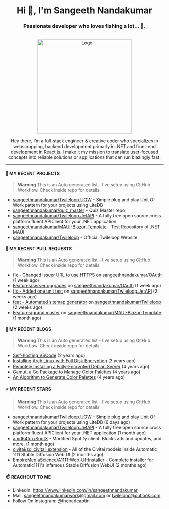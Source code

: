 <h1 align="center">Hi 👋, I'm Sangeeth Nandakumar</h1>
<h3 align="center">Passionate developer who loves fishing a lot... 🐠.</h3>


<br />
<div align="center">
  <a href="https://avatars.githubusercontent.com/u/9011267?v=4">
    <img src="https://www.dotnetconf.net/img/hero-illustration-bot.svg" alt="Logo" width="300">
  </a>
  
  <p align="center">
Hey there, I’m a full-stack engineer & creative coder who specializes in webscrapping, backend development primarly in .NET and front-end development in React.js. I make it my mission to translate user-focused concepts into reliable solutions or applications that can run blazingly fast.
  </p>
</div>

----

#### 🌱 MY RECENT PROJECTS
> **Warning**
> This is an Auto generated list - I've setup using GitHub Workflow. Check inside repo for details

- [sangeethnandakumar/Twileloop.UOW](https://github.com/sangeethnandakumar/Twileloop.UOW) - Simple plug and play Unit Of Work pattern for your projects using LiteDB
- [sangeethnandakumar/quiz_master](https://github.com/sangeethnandakumar/quiz_master) - Quiz Master repo
- [sangeethnandakumar/Twileloop.JetAPI](https://github.com/sangeethnandakumar/Twileloop.JetAPI) - A fully free open source cross platform fluent APIClient for your .NET application
- [sangeethnandakumar/MAUI-Blazor-Template](https://github.com/sangeethnandakumar/MAUI-Blazor-Template) - Test Repository of .NET MAUI
- [sangeethnandakumar/Twileloop](https://github.com/sangeethnandakumar/Twileloop) - Official Twileloop Website

#### 🔨 MY RECENT PULL REQUESTS
> **Warning**
> This is an Auto generated list - I've setup using GitHub Workflow. Check inside repo for details

- [fix - Changed issuer URL to use HTTPS](https://github.com/sangeethnandakumar/OAuth/pull/2) on [sangeethnandakumar/OAuth](https://github.com/sangeethnandakumar/OAuth) (1 week ago)
- [Features/server upgrades](https://github.com/sangeethnandakumar/OAuth/pull/1) on [sangeethnandakumar/OAuth](https://github.com/sangeethnandakumar/OAuth) (1 week ago)
- [fix - Added one unit test](https://github.com/sangeethnandakumar/Twileloop.JetAPI/pull/7) on [sangeethnandakumar/Twileloop.JetAPI](https://github.com/sangeethnandakumar/Twileloop.JetAPI) (2 weeks ago)
- [feat - Automated sitemap generator](https://github.com/sangeethnandakumar/Twileloop/pull/1) on [sangeethnandakumar/Twileloop](https://github.com/sangeethnandakumar/Twileloop) (2 weeks ago)
- [Features/grand master](https://github.com/sangeethnandakumar/MAUI-Blazor-Template/pull/1) on [sangeethnandakumar/MAUI-Blazor-Template](https://github.com/sangeethnandakumar/MAUI-Blazor-Template) (1 month ago)

#### 📜 MY RECENT BLOGS
> **Warning**
> This is an Auto generated list - I've setup using GitHub Workflow. Check inside repo for details

- [Self-hosting VSCode](https://fribbledom.com/posts/selfhosting-vscode/) (2 years ago)
- [Installing Arch Linux with Full Disk Encryption](https://fribbledom.com/posts/encrypted-arch-install/) (3 years ago)
- [Remotely Installing a Fully-Encrypted Debian Server](https://fribbledom.com/posts/encrypted-remote-debian-install/) (4 years ago)
- [Gamut, a Go Package to Manage Color Palettes](https://fribbledom.com/posts/gamut-package-to-handle-color-palettes/) (4 years ago)
- [An Algorithm to Generate Color Palettes](https://fribbledom.com/posts/an-algorithm-to-generate-color-palettes/) (4 years ago)

#### ⭐ MY RECENT STARS
> **Warning**
> This is an Auto generated list - I've setup using GitHub Workflow. Check inside repo for details

- [sangeethnandakumar/Twileloop.UOW](https://github.com/sangeethnandakumar/Twileloop.UOW) - Simple plug and play Unit Of Work pattern for your projects using LiteDB (6 days ago)
- [sangeethnandakumar/Twileloop.JetAPI](https://github.com/sangeethnandakumar/Twileloop.JetAPI) - A fully free open source cross platform fluent APIClient for your .NET application (1 month ago)
- [amd64fox/SpotX](https://github.com/amd64fox/SpotX) - Modified Spotify client. Blocks ads and updates, and more. (1 month ago)
- [civitai/sd_civitai_extension](https://github.com/civitai/sd_civitai_extension) - All of the Civitai models inside Automatic 1111 Stable Diffusion Web UI (2 months ago)
- [EmpireMediaScience/A1111-Web-UI-Installer](https://github.com/EmpireMediaScience/A1111-Web-UI-Installer) - Complete installer for Automatic1111&#39;s infamous Stable Diffusion WebUI (2 months ago)

#### 📫 REACHOUT TO ME

- LinkedIn: https://www.linkedin.com/in/sangeethnandakumar
- Mail: sangeethnandakumarwork@gmail.com or twileloop@outlook.com
- Follow On Instagram: @thebadcaptin
